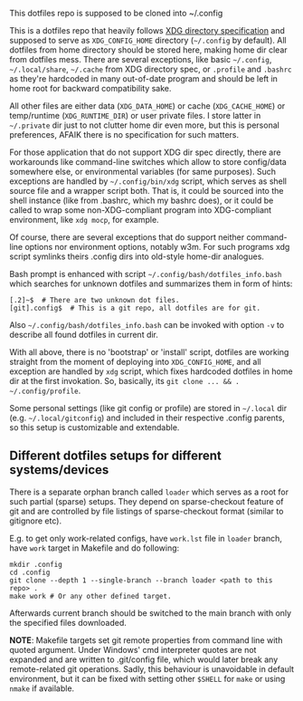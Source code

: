 This dotfiles repo is supposed to be cloned into ~/.config

This is a dotfiles repo that heavily follows [XDG directory specification](http://standards.freedesktop.org/basedir-spec/latest/) and supposed to serve as `XDG_CONFIG_HOME` directory (`~/.config` by default).
All dotfiles from home directory should be stored here, making home dir clear from dotfiles mess.
There are several exceptions, like basic `~/.config`, `~/.local/share`, `~/.cache` from XDG directory spec, or `.profile` and `.bashrc` as they're hardcoded in many out-of-date program and should be left in home root for backward compatibility sake.

All other files are either data (`XDG_DATA_HOME`) or cache (`XDG_CACHE_HOME`) or temp/runtime (`XDG_RUNTIME_DIR`) or user private files. I store latter in `~/.private` dir just to not clutter home dir even more, but this is personal preferences, AFAIK there is no specification for such matters.

For those application that do not support XDG dir spec directly, there are workarounds like command-line switches which allow to store config/data somewhere else, or environmental variables (for same purposes). Such exceptions are handled by `~/.config/bin/xdg` script, which serves as shell source file and a wrapper script both. That is, it could be sourced into the shell instance (like from .bashrc, which my bashrc does), or it could be called to wrap some non-XDG-compliant program into XDG-compliant environment, like `xdg mocp`, for example.

Of course, there are several exceptions that do support neither command-line options nor environment options, notably w3m. For such programs xdg script symlinks theirs .config dirs into old-style home-dir analogues.

Bash prompt is enhanced with script `~/.config/bash/dotfiles_info.bash` which searches for unknown dotfiles and summarizes them in form of hints:
	
	[.2]~$  # There are two unknown dot files.
	[git].config$  # This is a git repo, all dotfiles are for git.

Also `~/.config/bash/dotfiles_info.bash` can be invoked with option `-v` to describe all found dotfiles in current dir.

With all above, there is no 'bootstrap' or 'install' script, dotfiles are working straight from the moment of deploying into `XDG_CONFIG_HOME`, and all exception are handled by `xdg` script, which fixes hardcoded dotfiles in home dir at the first invokation. So, basically, its `git clone ... && . ~/.config/profile`.

Some personal settings (like git config or profile) are stored in `~/.local` dir (e.g. `~/.local/gitconfig`) and included in their respective .config parents, so this setup is customizable and extendable.

## Different dotfiles setups for different systems/devices

There is a separate orphan branch called `loader` which serves as a root for such partial (sparse) setups.
They depend on sparse-checkout feature of git and are controlled by file listings of sparse-checkout format (similar to gitignore etc).

E.g. to get only work-related configs, have `work.lst` file in `loader` branch, have `work` target in Makefile and do following:

	mkdir .config
	cd .config
	git clone --depth 1 --single-branch --branch loader <path to this repo> .
	make work # Or any other defined target.

Afterwards current branch should be switched to the main branch with only the specified files downloaded.

**NOTE**: Makefile targets set git remote properties from command line with quoted argument. Under Windows' cmd interpreter quotes are not expanded and are written to .git/config file, which would later break any remote-related git operations. Sadly, this behaviour is unavoidable in default environment, but it can be fixed with setting other `$SHELL` for `make` or using `nmake` if available.
